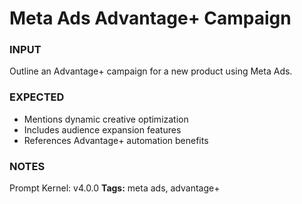 # Meta Ads Advantage+ Campaign
<!-- markdownlint-disable MD001 -->

### INPUT
Outline an Advantage+ campaign for a new product using Meta Ads.

### EXPECTED
- Mentions dynamic creative optimization
- Includes audience expansion features
- References Advantage+ automation benefits

### NOTES
Prompt Kernel: v4.0.0
**Tags:** meta ads, advantage+
